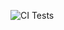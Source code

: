 
![CI Tests](https://github.com/mhristev/Organization-Service-Clockwise/actions/workflows/blank.yml/badge.svg?branch=main&label=CI%20Tests)
